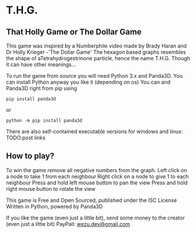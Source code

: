 # T.H.G.
## That Holly Game or The Dollar Game

This game was inspired by a Numberphile video made by Brady Haran and Dr Holly Krieger -'The Dollar Game'
The hexagon based graphs resembles the shape of aTetrahydrogestrinone particle, hence the name T.H.G.
Though it can have other meanings...

To run the game from source you will need Python 3.x and Panda3D.
You can install Python anyway you like it (depending on os)
You can and Panda3D right from pip using
```
pip install panda3d
```
or
```
python -m pip install panda3d
```

There are also self-contained executable versions for windows and linux:
TODO:post links

## How to play?

To win the game remove all negative numbers from the graph.
Left click on a node to take 1 from each neighbour
Right click on a node to give 1 to each neighbour
Press and hold left mouse button to pan the view
Press and hold right mouse button to rotate the view

This game is Free and Open Sourced, published under the ISC License
Written in Python, powered by Panda3D

If you like the game (even just a little bit), send some money to the creator (even just a little bit)
PayPall: wezu.dev@gmail.com
